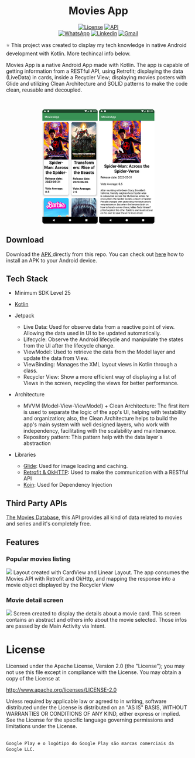<h1 align="center">Movies App</h1>

<p align="center">
  <a href="https://opensource.org/licenses/Apache-2.0"><img alt="License" src="https://img.shields.io/badge/License-Apache%202.0-blue.svg"/></a>
  <a href="https://android-arsenal.com/api"> <img alt="API" src="https://img.shields.io/badge/API-25%2B-brightgreen.svg?style=flat"/></a>

  <br>
  <a href="https://wa.me/+5521990399627"><img alt="WhatsApp" src="https://img.shields.io/badge/WhatsApp-25D366?style=for-the-badge&logo=whatsapp&logoColor=white"/></a>
  <a href="https://www.linkedin.com/in/vinicius-santos-b217b5168/"><img alt="Linkedin" src="https://img.shields.io/badge/LinkedIn-0077B5?style=for-the-badge&logo=linkedin&logoColor=white"/></a>
  <a href="mailto:viniciusantos0898@gmail.com"><img alt="Gmail" src="https://img.shields.io/badge/Gmail-D14836?style=for-the-badge&logo=gmail&logoColor=white"/></a>
</p>

<p align="center">  

⭐ This project was created to display my tech knowledge in native Android development with Kotlin. More techincal info below.

Movies App is a native Android App made with Kotlin. The app is capable of getting information from a RESTful API, using Retrofit; displaying the data (LiveData) in cards, inside a Recycler View; displaying movies posters with Glide and utilizing Clean Architecture and SOLID patterns to make the code clean, reusable and decoupled.
</p>

</br>

<p float="left" align="center">
<img alt="screenshot" width="30%" src="screenshots/moviesApp_1.png"/>
<img alt="screenshot" width="30%" src="screenshots/moviesApp_2.png"/>
</p>

## Download

Download the <a href="apk/app-debug.apk?raw=true">APK </a> directly from this repo. You can check out <a href="https://www.google.com/search?q=how+to+install+apk+in+android">here</a> how to install an APK to your Android device.

## Tech Stack

- Minimum SDK Level 25
- <a href="https://kotlinlang.org/">Kotlin</a>

- Jetpack
  - Live Data: Used for observe data from a reactive point of view. Allowing the data used in UI to be updated automatically.
  - Lifecycle: Observe the Android lifecycle and manipulate the states from the UI after the lifecycle change.
  - ViewModel: Used to retrieve the data from the Model layer and update the data from View.
  - ViewBinding: Manages the XML layout views in Kotlin through a class.
  - Recycler View: Show a more efficient way of displaying a list of Views in the screen, recycling the views for better performance.
    
- Architecture
  - MVVM (Model-View-ViewModel) + Clean Architecture: The first item is used to separate the logic of the app's UI, helping with testability and organization; also, the Clean Architecture helps to build the app's main system with well designed layers, who work with independency, facilitating with the scalability and maintenance.
  - Repository pattern: This pattern help with the data layer´s abstraction

- Libraries  
  - [Glide](https://bumptech.github.io/glide/): Used for image loading and caching.
  - [Retrofit & OkHTTP](https://square.github.io/retrofit/): Used to make the communication with a RESTful API
  - [Koin](https://insert-koin.io/): Used for Dependency Injection

## Third Party APIs

[The Movies Database](https://www.themoviedb.org/?language=pt), this API provides all kind of data related to movies and series and it's completely free.

## Features

### Popular movies listing
<img src="screenshots/gif1_moviesApp.gif" width="25%"/>
Layout created with CardView and Linear Layout. The app consumes the Movies API with Retrofit and OkHttp, and mapping the response into a movie object displayed by the Recycler View

### Movie detail screen
<img src="screenshots/gif2_moviesApp.gif" width="25%"/>
Screen created to display the details about a movie card. This screen contains an abstract and others info about the movie selected. Those infos are passed by de Main Activity via Intent.


# License
Licensed under the Apache License, Version 2.0 (the "License");
you may not use this file except in compliance with the License.
You may obtain a copy of the License at

   http://www.apache.org/licenses/LICENSE-2.0

Unless required by applicable law or agreed to in writing, software
distributed under the License is distributed on an "AS IS" BASIS,
WITHOUT WARRANTIES OR CONDITIONS OF ANY KIND, either express or implied.
See the License for the specific language governing permissions and
limitations under the License.
```

Google Play e o logótipo do Google Play são marcas comerciais da Google LLC.
